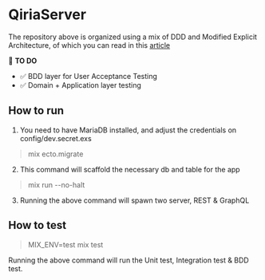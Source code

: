 # QiriaServer

The repository above is organized using a mix of DDD and Modified Explicit Architecture, of which you can read in this [article](https://julianzheng.com/2022/06/17/applying-the-concept-of-ddd-and-slightly-modified-explicit-archicture-using-elixir/)



📝 **TO DO**

- ✅ BDD layer for User Acceptance Testing
- ✅ Domain + Application layer testing

## How to run
1. You need to have MariaDB installed, and adjust the credentials on config/dev.secret.exs

> mix ecto.migrate

2. This command will scaffold the necessary db and table for the app

> mix run --no-halt

3. Running the above command will spawn two server, REST & GraphQL

## How to test
> MIX_ENV=test mix test

Running the above command will run the Unit test, Integration test & BDD test.
